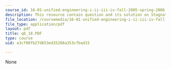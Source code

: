 ```yaml
---
course_id: 16-01-unified-engineering-i-ii-iii-iv-fall-2005-spring-2006
description: This resource contain question and its solution on Stagnation Quantities.
file_location: /coursemedia/16-01-unified-engineering-i-ii-iii-iv-fall-2005-spring-2006/e3cf08fb27d653ed35288a353cfbad15_q6_18.PDF
file_type: application/pdf
layout: pdf
title: q6_18.PDF
type: course
uid: e3cf08fb27d653ed35288a353cfbad15

---
```

None